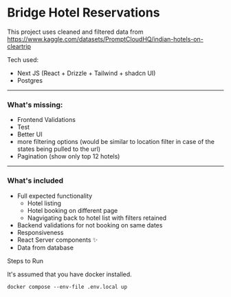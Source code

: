 # Bridge Hotel Reservations

This project uses cleaned and filtered data from https://www.kaggle.com/datasets/PromptCloudHQ/indian-hotels-on-cleartrip

Tech used:

- Next JS (React + Drizzle + Tailwind + shadcn UI)
- Postgres

---

### What's missing:

- Frontend Validations
- Test
- Better UI
- more filtering options (would be similar to location filter in case of the states being pulled to the url)
- Pagination (show only top 12 hotels)

---

### What's included

- Full expected functionality
  - Hotel listing
  - Hotel booking on different page
  - Nagvigating back to hotel list with filters retained
- Backend validations for not booking on same dates
- Responsiveness
- React Server components ✨
- Data from database

Steps to Run

It's assumed that you have docker installed.

```
docker compose --env-file .env.local up
```
